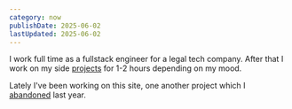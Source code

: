 ```yaml
---
category: now
publishDate: 2025-06-02 
lastUpdated: 2025-06-02
---
```


I work full time as a fullstack engineer for a legal tech company. After that I work on my side [projects](./projects) for 1-2 hours depending on my mood.

Lately I've been working on this site, one another project which I [abandoned](./writing/2024-in-review) last year.

 
